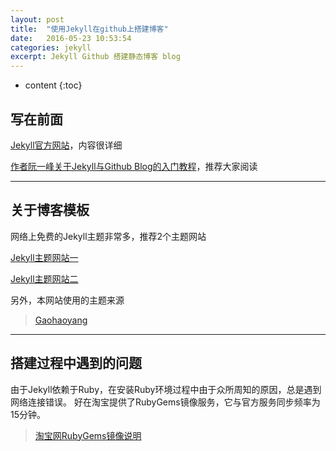 ```yaml
---
layout: post
title:  "使用Jekyll在github上搭建博客"
date:   2016-05-23 10:53:54
categories: jekyll
excerpt: Jekyll Github 搭建静态博客 blog
---
```


* content
{:toc}

## 写在前面
> 
[Jekyll官方网站](http://jekyll.bootcss.com/)，内容很详细
>
[作者阮一峰关于Jekyll与Github Blog的入门教程](http://www.ruanyifeng.com/blog/2012/08/blogging_with_jekyll.html)，推荐大家阅读

---

## 关于博客模板
网络上免费的Jekyll主题非常多，推荐2个主题网站

>
[Jekyll主题网站一](http://jekyllthemes.org/)
>
[Jekyll主题网站二](http://jekyllthemes.io/)

另外，本网站使用的主题来源

> [Gaohaoyang](http://gaohaoyang.github.io)

---

## 搭建过程中遇到的问题
由于Jekyll依赖于Ruby，在安装Ruby环境过程中由于众所周知的原因，总是遇到网络连接错误。
好在淘宝提供了RubyGems镜像服务，它与官方服务同步频率为15分钟。

> [淘宝网RubyGems镜像说明](https://ruby.taobao.org/)
